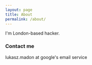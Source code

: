 ```yaml
---
layout: page
title: About
permalink: /about/
---
```


I'm London-based hacker.

### Contact me

lukasz.madon at google's email service
